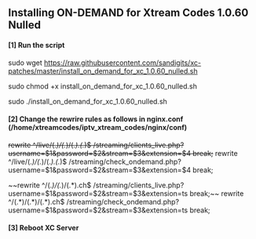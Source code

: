 ## Installing ON-DEMAND for Xtream Codes 1.0.60 Nulled

#### [1] Run the script

sudo wget https://raw.githubusercontent.com/sandigits/xc-patches/master/install_on_demand_for_xc_1.0.60_nulled.sh

sudo chmod +x install_on_demand_for_xc_1.0.60_nulled.sh

sudo ./install_on_demand_for_xc_1.0.60_nulled.sh


#### [2] Change the rewrire rules as follows in nginx.conf (/home/xtreamcodes/iptv_xtream_codes/nginx/conf)

~~rewrite ^/live/(.*)/(.*)/(.*)\.(.*)$ /streaming/clients_live.php?username=$1&password=$2&stream=$3&extension=$4 break;~~
rewrite ^/live/(.*)/(.*)/(.*)\.(.*)$ /streaming/check_ondemand.php?username=$1&password=$2&stream=$3&extension=$4 break;

~~rewrite ^/(.*)/(.*)/(.*).ch$ /streaming/clients_live.php?username=$1&password=$2&stream=$3&extension=ts break;~~
rewrite ^/(.*)/(.*)/(.*).ch$ /streaming/check_ondemand.php?username=$1&password=$2&stream=$3&extension=ts break;


#### [3] Reboot XC Server

